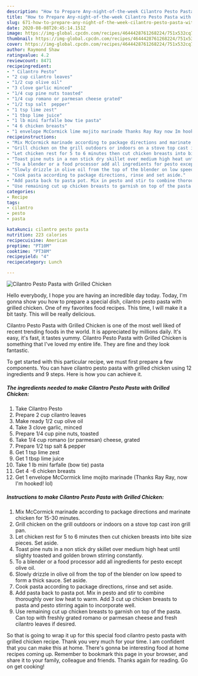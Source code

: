 ```yaml
---
description: "How to Prepare Any-night-of-the-week Cilantro Pesto Pasta with Grilled Chicken"
title: "How to Prepare Any-night-of-the-week Cilantro Pesto Pasta with Grilled Chicken"
slug: 671-how-to-prepare-any-night-of-the-week-cilantro-pesto-pasta-with-grilled-chicken
date: 2020-08-08T20:45:14.151Z
image: https://img-global.cpcdn.com/recipes/4644428761268224/751x532cq70/cilantro-pesto-pasta-with-grilled-chicken-recipe-main-photo.jpg
thumbnail: https://img-global.cpcdn.com/recipes/4644428761268224/751x532cq70/cilantro-pesto-pasta-with-grilled-chicken-recipe-main-photo.jpg
cover: https://img-global.cpcdn.com/recipes/4644428761268224/751x532cq70/cilantro-pesto-pasta-with-grilled-chicken-recipe-main-photo.jpg
author: Raymond Shaw
ratingvalue: 4.2
reviewcount: 8471
recipeingredient:
- " Cilantro Pesto"
- "2 cup cilantro leaves"
- "1/2 cup olive oil"
- "3 clove garlic minced"
- "1/4 cup pine nuts toasted"
- "1/4 cup romano or parmesan cheese grated"
- "1/2 tsp salt  pepper"
- "1 tsp lime zest"
- "1 tbsp lime juice"
- "1 lb mini farfalle bow tie pasta"
- "4 6 chicken breasts"
- "1 envelope McCormick lime mojito marinade Thanks Ray Ray now Im hooked lol"
recipeinstructions:
- "Mix McCormick marinade according to package directions and marinate chicken for 15-30 minutes."
- "Grill chicken on the grill outdoors or indoors on a stove top cast iron grill pan."
- "Let chicken rest for 5 to 6 minutes then cut chicken breasts into bite size pieces. Set aside."
- "Toast pine nuts in a non stick dry skillet over medium high heat until slighty toasted and golden brown stirring constantly."
- "To a blender or a food processor add all ingredients for pesto except olive oil."
- "Slowly drizzle in olive oil from the top of the blender on low speed to form a thick sauce. Set aside."
- "Cook pasta according to package directions, rinse and set aside."
- "Add pasta back to pasta pot. Mix in pesto and stir to combine thoroughly over low heat to warm. Add 3 cut up chicken breasts to pasta and pesto stirring again to incorporate well."
- "Use remaining cut up chicken breasts to garnish on top of the pasta. Can top with freshly grated romano or parmesan cheese and fresh cilantro leaves if desired."
categories:
- Recipe
tags:
- cilantro
- pesto
- pasta

katakunci: cilantro pesto pasta 
nutrition: 223 calories
recipecuisine: American
preptime: "PT10M"
cooktime: "PT38M"
recipeyield: "4"
recipecategory: Lunch

---
```



![Cilantro Pesto Pasta with Grilled Chicken](https://img-global.cpcdn.com/recipes/4644428761268224/751x532cq70/cilantro-pesto-pasta-with-grilled-chicken-recipe-main-photo.jpg)

Hello everybody, I hope you are having an incredible day today. Today, I'm gonna show you how to prepare a special dish, cilantro pesto pasta with grilled chicken. One of my favorites food recipes. This time, I will make it a bit tasty. This will be really delicious.

Cilantro Pesto Pasta with Grilled Chicken is one of the most well liked of recent trending foods in the world. It is appreciated by millions daily. It's easy, it's fast, it tastes yummy. Cilantro Pesto Pasta with Grilled Chicken is something that I've loved my entire life. They are fine and they look fantastic.




To get started with this particular recipe, we must first prepare a few components. You can have cilantro pesto pasta with grilled chicken using 12 ingredients and 9 steps. Here is how you can achieve it.

<!--inarticleads1-->

##### The ingredients needed to make Cilantro Pesto Pasta with Grilled Chicken:

1. Take  Cilantro Pesto
1. Prepare 2 cup cilantro leaves
1. Make ready 1/2 cup olive oil
1. Take 3 clove garlic, minced
1. Prepare 1/4 cup pine nuts, toasted
1. Take 1/4 cup romano (or parmesan) cheese, grated
1. Prepare 1/2 tsp salt &amp; pepper
1. Get 1 tsp lime zest
1. Get 1 tbsp lime juice
1. Take 1 lb mini farfalle (bow tie) pasta
1. Get 4 -6 chicken breasts
1. Get 1 envelope McCormick lime mojito marinade (Thanks Ray Ray, now I&#39;m hooked! lol)




<!--inarticleads2-->

##### Instructions to make Cilantro Pesto Pasta with Grilled Chicken:

1. Mix McCormick marinade according to package directions and marinate chicken for 15-30 minutes.
1. Grill chicken on the grill outdoors or indoors on a stove top cast iron grill pan.
1. Let chicken rest for 5 to 6 minutes then cut chicken breasts into bite size pieces. Set aside.
1. Toast pine nuts in a non stick dry skillet over medium high heat until slighty toasted and golden brown stirring constantly.
1. To a blender or a food processor add all ingredients for pesto except olive oil.
1. Slowly drizzle in olive oil from the top of the blender on low speed to form a thick sauce. Set aside.
1. Cook pasta according to package directions, rinse and set aside.
1. Add pasta back to pasta pot. Mix in pesto and stir to combine thoroughly over low heat to warm. Add 3 cut up chicken breasts to pasta and pesto stirring again to incorporate well.
1. Use remaining cut up chicken breasts to garnish on top of the pasta. Can top with freshly grated romano or parmesan cheese and fresh cilantro leaves if desired.




So that is going to wrap it up for this special food cilantro pesto pasta with grilled chicken recipe. Thank you very much for your time. I am confident that you can make this at home. There's gonna be interesting food at home recipes coming up. Remember to bookmark this page in your browser, and share it to your family, colleague and friends. Thanks again for reading. Go on get cooking!
